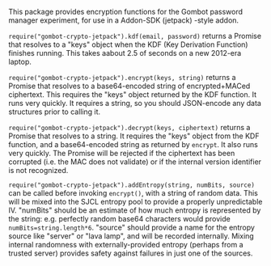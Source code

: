 This package provides encryption functions for the Gombot password manager experiment, for use in a Addon-SDK (jetpack) -style addon.

`require("gombot-crypto-jetpack").kdf(email, password)` returns a Promise that resolves to a "keys" object when the KDF (Key Derivation Function) finishes running. This takes aabout 2.5 of seconds on a new 2012-era laptop.

`require("gombot-crypto-jetpack").encrypt(keys, string)` returns a Promise that resolves to a base64-encoded string of encrypted+MACed ciphertext. This requires the "keys" object returned by the KDF function. It runs very quickly. It requires a string, so you should JSON-encode any data structures prior to calling it.

`require("gombot-crypto-jetpack").decrypt(keys, ciphertext)` returns a Promise that resolves to a string. It requires the "keys" object from the KDF function, and a base64-encoded string as returned by `encrypt`. It also runs very quickly. The Promise will be rejected if the ciphertext has been corrupted (i.e. the MAC does not validate) or if the internal version identifier is not recognized.

`require("gombot-crypto-jetpack").addEntropy(string, numBits, source)` can be called before invoking `encrypt()`, with a string of random data. This will be mixed into the SJCL entropy pool to provide a properly unpredictable IV. "numBits" should be an estimate of how much entropy is represented by the string: e.g. perfectly random base64 characters would provide `numBits=string.length*6`. "source" should provide a name for the entropy source like "server" or "lava lamp", and will be recorded internally. Mixing internal randomness with externally-provided entropy (perhaps from a trusted server) provides safety against failures in just one of the sources.
